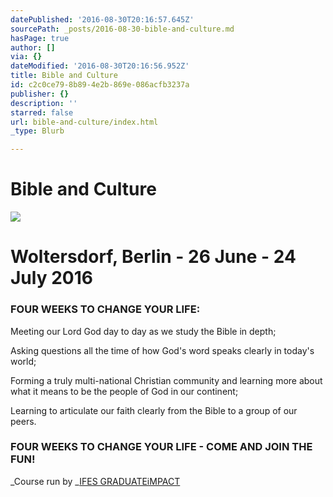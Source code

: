 ```yaml
---
datePublished: '2016-08-30T20:16:57.645Z'
sourcePath: _posts/2016-08-30-bible-and-culture.md
hasPage: true
author: []
via: {}
dateModified: '2016-08-30T20:16:56.952Z'
title: Bible and Culture
id: c2c0ce79-8b89-4e2b-869e-086acfb3237a
publisher: {}
description: ''
starred: false
url: bible-and-culture/index.html
_type: Blurb

---
```

# Bible and Culture
![](https://the-grid-user-content.s3-us-west-2.amazonaws.com/66f552f3-b6a3-4a6d-968c-41cb6cb48677.jpg)

# Woltersdorf, Berlin - 26 June - 24 July 2016

### **FOUR WEEKS TO CHANGE YOUR LIFE:**

Meeting our Lord God day to day as we study the Bible in depth;

Asking questions all the time of how God's word speaks clearly in today's world;

Forming a truly multi-national Christian community and learning more about what it means to be the people of God in our continent;

Learning to articulate our faith clearly from the Bible to a group of our peers.

### **FOUR WEEKS TO CHANGE YOUR LIFE - COME AND JOIN THE FUN!**

_Course run by _[IFES GRADUATEiMPACT][0]

[0]: http://www.graduateimpact.org/